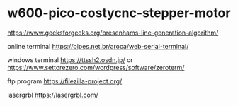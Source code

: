 # w600-pico-costycnc-stepper-motor

https://www.geeksforgeeks.org/bresenhams-line-generation-algorithm/

online terminal https://bipes.net.br/aroca/web-serial-terminal/

windows terminal https://ttssh2.osdn.jp/ or https://www.settorezero.com/wordpress/software/zeroterm/

ftp program https://filezilla-project.org/

lasergrbl https://lasergrbl.com/
